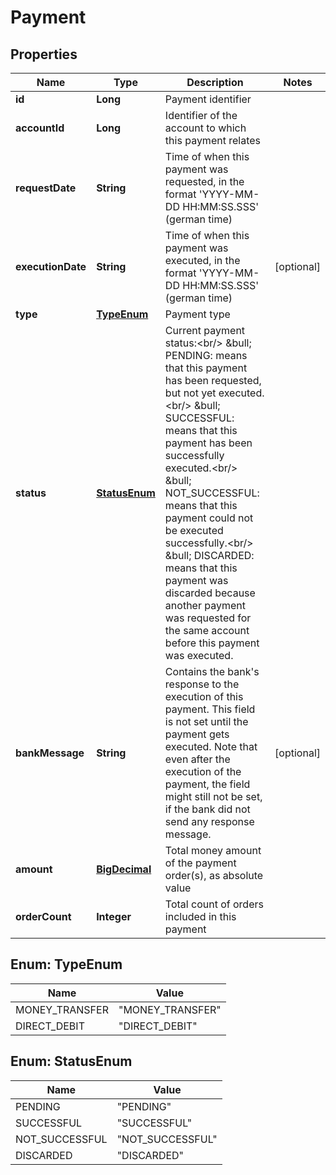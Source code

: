 
# Payment

## Properties
Name | Type | Description | Notes
------------ | ------------- | ------------- | -------------
**id** | **Long** | Payment identifier | 
**accountId** | **Long** | Identifier of the account to which this payment relates | 
**requestDate** | **String** | Time of when this payment was requested, in the format &#39;YYYY-MM-DD HH:MM:SS.SSS&#39; (german time) | 
**executionDate** | **String** | Time of when this payment was executed, in the format &#39;YYYY-MM-DD HH:MM:SS.SSS&#39; (german time) |  [optional]
**type** | [**TypeEnum**](#TypeEnum) | Payment type | 
**status** | [**StatusEnum**](#StatusEnum) | Current payment status:&lt;br/&gt; &amp;bull; PENDING: means that this payment has been requested, but not yet executed.&lt;br/&gt; &amp;bull; SUCCESSFUL: means that this payment has been successfully executed.&lt;br/&gt; &amp;bull; NOT_SUCCESSFUL: means that this payment could not be executed successfully.&lt;br/&gt; &amp;bull; DISCARDED: means that this payment was discarded because another payment was requested for the same account before this payment was executed. | 
**bankMessage** | **String** | Contains the bank&#39;s response to the execution of this payment. This field is not set until the payment gets executed. Note that even after the execution of the payment, the field might still not be set, if the bank did not send any response message. |  [optional]
**amount** | [**BigDecimal**](BigDecimal.md) | Total money amount of the payment order(s), as absolute value | 
**orderCount** | **Integer** | Total count of orders included in this payment | 


<a name="TypeEnum"></a>
## Enum: TypeEnum
Name | Value
---- | -----
MONEY_TRANSFER | &quot;MONEY_TRANSFER&quot;
DIRECT_DEBIT | &quot;DIRECT_DEBIT&quot;


<a name="StatusEnum"></a>
## Enum: StatusEnum
Name | Value
---- | -----
PENDING | &quot;PENDING&quot;
SUCCESSFUL | &quot;SUCCESSFUL&quot;
NOT_SUCCESSFUL | &quot;NOT_SUCCESSFUL&quot;
DISCARDED | &quot;DISCARDED&quot;



